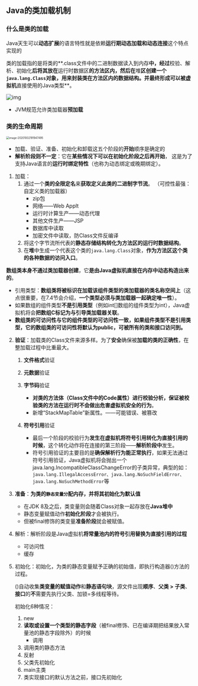## Java的类加载机制

### 什么是类的加载

Java天生可以**动态扩展**的语言特性就是依赖**运行期动态加载和动态连接**这个特点实现的

类的加载指的是将类的**.class文件中的二进制数据读入到内存**中，经过**校验、解析、初始化**后将其放在**运行时数据区**的方法区内，然后在**堆**区创建一个`java.lang.Class`对象，用来封装类在方法区内的数据结构。并最终形成可以被虚拟机**直接使用的Java类型**。

![img](http://favorites.ren/assets/images/2017/jvm/jvm-1.png)

- JVM规范允许类加载器**预加载**

### 类的生命周期

<img src="https://gitee.com//chenchong0817/picture/raw/master/Aaron/20201002191949.png" alt="image-20201002191947495" style="zoom:50%;" />

- 加载、验证、准备、初始化和卸载这五个阶段的**开始**顺序是确定的
- **解析阶段则不一定**：它在**某些情况下可以在初始化阶段之后再开始**， 这是为了支持Java语言的**运行时绑定特性**（也称为动态绑定或晚期绑定）。

1. 加载：
   1. 通过一个**类的全限定名**来**获取定义此类的二进制字节流**。 （可控性最强：自定义类的加载器）
      - zip包
      - 网络——Web Applt
      - 运行时计算生产——动态代理
      - 其他文件生产——JSP
      - 数据库中读取
      - 加密文件中读取，防Class文件反编译
   2. 将这个字节流所代表的**静态存储结构转化为方法区的运行时数据结构**。 
   3. 在**堆**中生成一个代表这个类的`java.lang.Class`对象，**作为方法区这个类的各种数据的访问入口**。 

**数组类本身不通过类加载器创建**，它**是由Java虚拟机直接在内存中动态构造出来的**。

- 引用类型：**数组类将被标识在加载该组件类型的类加载器的类名称空间上**（这点很重要，在7.4节会介绍，**一个类型必须与类加载器一起确定唯一性**）。
- 如果数组的组件类型**不是引用类型**（例如int[]数组的组件类型为int），Java虚拟机将会**把数组C标记为与引导类加载器关联**。 
- **数组类的可访问性与它的组件类型的可访问性一致，如果组件类型不是引用类型，它的数组类的可访问性将默认为public，可被所有的类和接口访问到。** 

2. **验证**：加载类的Class文件来源多样。为了**安全**确保被**加载的类的正确性**，在整加载过程中比重最大。

   1. **文件格式**验证

   2. **元数据**验证

   3. **字节码**验证
      - **对类的方法体（Class文件中的Code属性）进行校验分析，保证被校验类的方法在运行时不会做出危害虚拟机安全的行为**。
      - 新增“StackMapTable”新属性。——可能错误、被篡改
   4. **符号引用**验证
      - 最后一个阶段的校验行为**发生在虚拟机将符号引用转化为直接引用的时候**，这个转化动作将在连接的第三阶段——**解析阶段中**发生。
      - 符号引用验证的主要目的是**确保解析行为能正常执行**，如果无法通过符号引用验证，Java虚拟机将会抛出一个java.lang.IncompatibleClassChangeError的子类异常，典型的如： `java.lang.IllegalAccessError、java.lang.NoSuchFieldError、java.lang.NoSuchMethodError`等

3. **准备**：**为类的`静态变量分`配内存，并将其初始化为默认值**

   - 在JDK 8及之后，类变量则会随着Class对象一起存放在**Java堆中**
   - 静态变量赋值动作**初始化阶段**才会被执行。
   - 但被final修饰的类变量**准备阶段**就会被赋值。

4. 解析：解析阶段是Java虚拟机**将常量池内的符号引用替换为直接引用的过程**

   - 可访问性
   - 缓存

5. 初始化：初始化，为类的静态变量赋予正确的初始值，即执行构造器<clinit>()方法的过程。

   <clinit>()自动收集**类变量的赋值动作**和**静态语句块**，源文件出现**顺序**、**父类 > 子类**、**接口**的**不**需要先执行父类、加锁=多线程等待。

   初始化6种情况：

   1. new
   2. **读取或设置一个类型的静态字段**（被final修饰、已在编译期把结果放入常量池的静态字段除外）的时候
      - 调用
   3. 调用类的静态方法
   4. 反射
   5. 父类先初始化
   6. main主类
   7. 类实现接口的默认方法之前，接口先初始化

   









